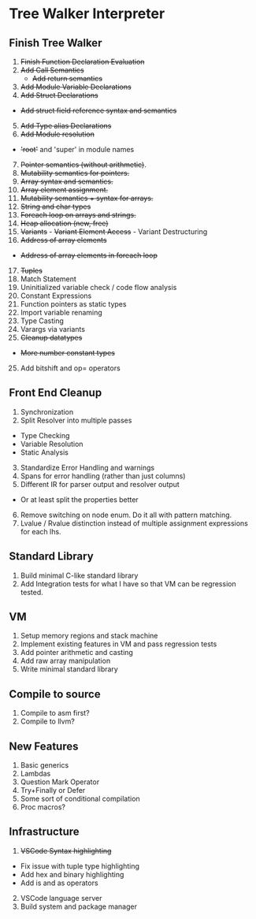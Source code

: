 # Tree Walker Interpreter

## Finish Tree Walker
 1. ~~Finish Function Declaration Evaluation~~
 2. ~~Add Call Semantics~~
    - ~~Add return semantics~~
 3. ~~Add Module Variable Declarations~~
 4. ~~Add Struct Declarations~~
   - ~~Add struct field reference syntax and semantics~~
 5. ~~Add Type alias Declarations~~
 6. ~~Add Module resolution~~
   - ~~'root'~~ and 'super' in module names
 7. ~~Pointer semantics (without arithmetic)~~.
 8. ~~Mutability semantics for pointers.~~
 9. ~~Array syntax and semantics.~~
 10. ~~Array element assignment.~~
 11. ~~Mutability semantics + syntax for arrays.~~
 12. ~~String and char types~~
 13. ~~Foreach loop on arrays and strings.~~
 14. ~~Heap allocation (new, free)~~
 15. ~~Variants~~
    - ~~Variant Element Access~~
    - Variant Destructuring
 16. ~~Address of array elements~~
  - ~~Address of array elements in foreach loop~~
 17. ~~Tuples~~
 18. Match Statement
 19. Uninitialized variable check / code flow analysis
 20. Constant Expressions
 21. Function pointers as static types
 21. Import variable renaming
 22. Type Casting
 23. Varargs via variants
 24. ~~Cleanup datatypes~~
  - ~~More number constant types~~
 25. Add bitshift and op= operators

## Front End Cleanup
1. Synchronization
2. Split Resolver into multiple passes
 - Type Checking
 - Variable Resolution
 - Static Analysis
3. Standardize Error Handling and warnings
4. Spans for error handling (rather than just columns)
5. Different IR for parser output and resolver output
 - Or at least split the properties better
6. Remove switching on node enum. Do it all with pattern matching.
7. Lvalue / Rvalue distinction instead of multiple assignment expressions for each lhs.

## Standard Library
 1. Build minimal C-like standard library
 2. Add Integration tests for what I have so that VM can be regression tested.

## VM
 1. Setup memory regions and stack machine
 2. Implement existing features in VM and pass regression tests
 3. Add pointer arithmetic and casting
 4. Add raw array manipulation
 5. Write minimal standard library

## Compile to source
 1. Compile to asm first?
 2. Compile to llvm?

## New Features
 1. Basic generics
 2. Lambdas
 3. Question Mark Operator
 4. Try+Finally or Defer
 5. Some sort of conditional compilation
 6. Proc macros?

## Infrastructure
 1. ~~VSCode Syntax highlighting~~
  - Fix issue with tuple type highlighting
  - Add hex and binary highlighting
  - Add is and as operators
 2. VSCode language server
 3. Build system and package manager
